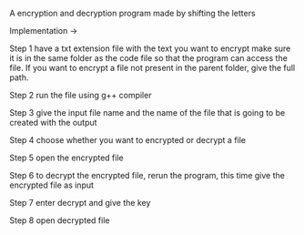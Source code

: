 A encryption and decryption program made by shifting the letters

Implementation ->

Step 1
have a txt extension file with the text you want to encrypt
make sure it is in the same folder as the code file so that the program can access the file. If you want to encrypt a file not present in the parent folder, give the full path.


Step 2
run the file using g++ compiler 

Step 3
give the input file name and the name of the file that is going to be created with the output

Step 4
choose whether you want to encrypted or decrypt a file

Step 5
open the encrypted file

Step 6
to decrypt the encrypted file, rerun the program, this time give the encrypted file as input 

Step 7
enter decrypt and give the key

Step 8
open decrypted file
